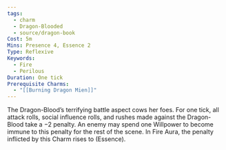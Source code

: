 ```yaml
---
tags:
  - charm
  - Dragon-Blooded
  - source/dragon-book
Cost: 5m
Mins: Presence 4, Essence 2
Type: Reflexive
Keywords:
  - Fire
  - Perilous
Duration: One tick
Prerequisite Charms:
  - "[[Burning Dragon Mien]]"
---
```

The Dragon-Blood’s terrifying battle aspect cows her foes. For one tick, all attack rolls, social influence rolls, and rushes made against the Dragon-Blood take a −2 penalty. An enemy may spend one Willpower to become immune to this penalty for the rest of the scene. In Fire Aura, the penalty inflicted by this Charm rises to (Essence).